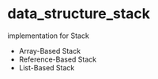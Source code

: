 # data_structure_stack
implementation for Stack

- Array-Based Stack
- Reference-Based Stack
- List-Based Stack